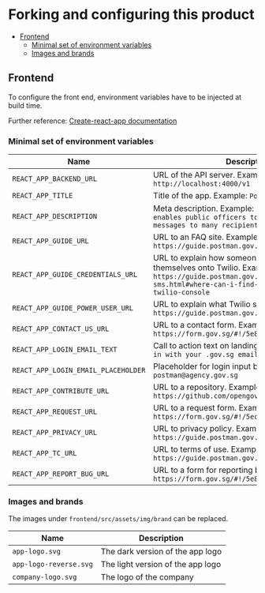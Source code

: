 # Forking and configuring this product

- [Frontend](#frontend)
  - [Minimal set of environment variables](#minimal-set-of-environment-variables)
  - [Images and brands](#images-and-brands)

## Frontend

To configure the front end, environment variables have to be injected at build time.

Further reference: [Create-react-app documentation](https://create-react-app.dev/docs/adding-custom-environment-variables/#referencing-environment-variables-in-the-html)

### Minimal set of environment variables

| Name                                | Description                                                                                                                                                               |
| ----------------------------------- | ------------------------------------------------------------------------------------------------------------------------------------------------------------------------- |
| `REACT_APP_BACKEND_URL`             | URL of the API server. Example: `http://localhost:4000/v1`                                                                                                                |
| `REACT_APP_TITLE`                   | Title of the app. Example: `Postman.gov.sg`                                                                                                                               |
| `REACT_APP_DESCRIPTION`             | Meta description. Example: `Postman.gov.sg enables public officers to send templated messages to many recipients`                                                         |
| `REACT_APP_GUIDE_URL`               | URL to an FAQ site. Example: `https://guide.postman.gov.sg`                                                                                                               |
| `REACT_APP_GUIDE_CREDENTIALS_URL`   | URL to explain how someone may onboard themselves onto Twilio. Example: `https://guide.postman.gov.sg/twilio-sms.html#where-can-i-find-credentials-on-the-twilio-console` |
| `REACT_APP_GUIDE_POWER_USER_URL`    | URL to explain what Twilio send rate is. Example: `https://guide.postman.gov.sg/poweruser.html`                                                                           |
| `REACT_APP_CONTACT_US_URL`          | URL to a contact form. Example: `https://form.gov.sg/#!/5e8db1736d789b0011743202`                                                                                         |
| `REACT_APP_LOGIN_EMAIL_TEXT`        | Call to action text on landing page. Example: `Sign in with your .gov.sg email`                                                                                           |
| `REACT_APP_LOGIN_EMAIL_PLACEHOLDER` | Placeholder for login input box. Example: `e.g. postman@agency.gov.sg`                                                                                                    |
| `REACT_APP_CONTRIBUTE_URL`          | URL to a repository. Example: `https://github.com/opengovsg/postman`                                                                                                      |
| `REACT_APP_REQUEST_URL`             | URL to a request form. Example: `https://form.gov.sg/#!/5ec2064a85d58100112184a4`                                                                                         |
| `REACT_APP_PRIVACY_URL`             | URL to privacy policy. Example: `https://guide.postman.gov.sg/privacy.html`                                                                                               |
| `REACT_APP_TC_URL`                  | URL to terms of use. Example: `https://guide.postman.gov.sg/t-c.html`                                                                                                     |
| `REACT_APP_REPORT_BUG_URL`          | URL to a form for reporting bugs. Example: `https://form.gov.sg/#!/5e8db1736d789b0011743202`                                                                              |

### Images and brands

The images under `frontend/src/assets/img/brand` can be replaced.

| Name                   | Description                       |
| ---------------------- | --------------------------------- |
| `app-logo.svg`         | The dark version of the app logo  |
| `app-logo-reverse.svg` | The light version of the app logo |
| `company-logo.svg`     | The logo of the company           |
